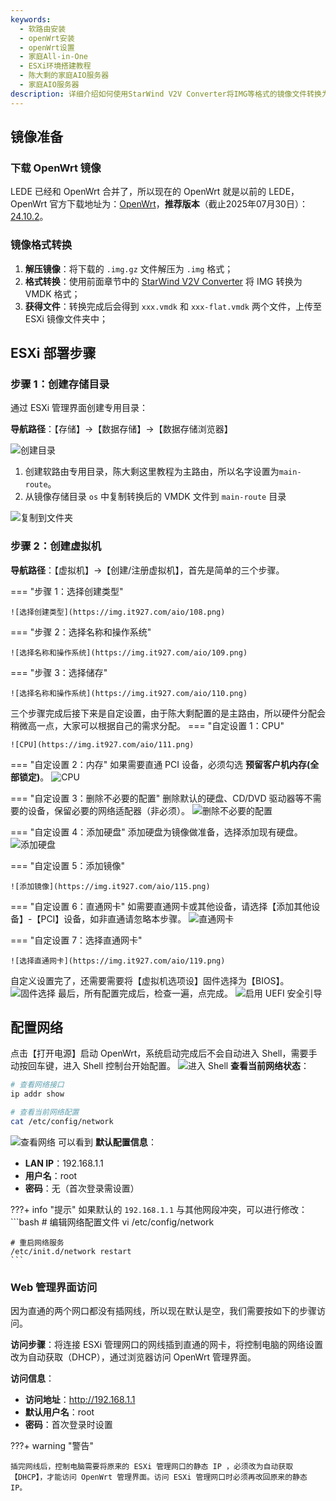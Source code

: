 ```yaml
---
keywords:
  - 软路由安装
  - openWrt安装
  - openWrt设置
  - 家庭All-in-One
  - ESXi环境搭建教程
  - 陈大剩的家庭AIO服务器
  - 家庭AIO服务器
description: 详细介绍如何使用StarWind V2V Converter将IMG等格式的镜像文件转换为ESXi支持的VMDK格式，包含完整的操作步骤和注意事项。
---
```

## 镜像准备
### **下载 OpenWrt 镜像**
LEDE 已经和 OpenWrt 合并了，所以现在的 OpenWrt 就是以前的 LEDE，OpenWrt 官方下载地址为：[OpenWrt](https://downloads.openwrt.org/releases/)，**推荐版本**（截止2025年07月30日）：[24.10.2](https://downloads.openwrt.org/releases/24.10.2/targets/x86/64/openwrt-24.10.2-x86-64-generic-squashfs-combined.img.gz)。

### **镜像格式转换**
1. **解压镜像**：将下载的 `.img.gz` 文件解压为 `.img` 格式；
2. **格式转换**：使用前面章节中的 [StarWind V2V Converter](../esxi/convert.md) 将 IMG 转换为 VMDK 格式；
3. **获得文件**：转换完成后会得到 `xxx.vmdk` 和 `xxx-flat.vmdk` 两个文件，上传至 ESXi 镜像文件夹中；

## ESXi 部署步骤
### **步骤 1：创建存储目录**

通过 ESXi 管理界面创建专用目录：

**导航路径**：【存储】→【数据存储】→【数据存储浏览器】

![创建目录](https://img.it927.com/aio/106.png)

1. 创建软路由专用目录，陈大剩这里教程为主路由，所以名字设置为`main-route`。 
2. 从镜像存储目录 `os` 中复制转换后的 VMDK 文件到 `main-route` 目录

![复制到文件夹](https://img.it927.com/aio/107.png)

### **步骤 2：创建虚拟机**
**导航路径**：【虚拟机】→【创建/注册虚拟机】，首先是简单的三个步骤。

=== "步骤 1：选择创建类型"

    ![选择创建类型](https://img.it927.com/aio/108.png)

=== "步骤 2：选择名称和操作系统"

    ![选择名称和操作系统](https://img.it927.com/aio/109.png)

=== "步骤 3：选择储存"

    ![选择名称和操作系统](https://img.it927.com/aio/110.png)

三个步骤完成后接下来是自定设置，由于陈大剩配置的是主路由，所以硬件分配会稍微高一点，大家可以根据自己的需求分配。
=== "自定设置 1：CPU"
 
    ![CPU](https://img.it927.com/aio/111.png)

=== "自定设置 2：内存"
    如果需要直通 PCI 设备，必须勾选 **预留客户机内存(全部锁定)**。
    ![CPU](https://img.it927.com/aio/112.png)

=== "自定设置 3：删除不必要的配置"
    删除默认的硬盘、CD/DVD 驱动器等不需要的设备，保留必要的网络适配器（非必须）。
    ![删除不必要的配置](https://img.it927.com/aio/113.png)

=== "自定设置 4：添加硬盘"
    添加硬盘为镜像做准备，选择添加现有硬盘。
    ![添加硬盘](https://img.it927.com/aio/114.png)

=== "自定设置 5：添加镜像"

    ![添加镜像](https://img.it927.com/aio/115.png)

=== "自定设置 6：直通网卡"
    如需要直通网卡或其他设备，请选择【添加其他设备】-【PCI】设备，如非直通请忽略本步骤。
    ![直通网卡](https://img.it927.com/aio/118.png)

=== "自定设置 7：选择直通网卡"

    ![选择直通网卡](https://img.it927.com/aio/119.png)

自定义设置完了，还需要需要将【虚拟机选项设】固件选择为【BIOS】。
![固件选择](https://img.it927.com/aio/121.png)
最后，所有配置完成后，检查一遍，点完成。
![启用 UEFI 安全引导](https://img.it927.com/aio/117.png)

## 配置网络
点击【打开电源】启动 OpenWrt，系统启动完成后不会自动进入 Shell，需要手动按回车键，进入 Shell 控制台开始配置。
![进入 Shell](https://img.it927.com/aio/122.png)
**查看当前网络状态**：
```bash
# 查看网络接口
ip addr show

# 查看当前网络配置
cat /etc/config/network
```
![查看网络](https://img.it927.com/aio/124.png)
可以看到 **默认配置信息**：

- **LAN IP**：192.168.1.1
- **用户名**：root
- **密码**：无（首次登录需设置）

???+ info "提示"
   如果默认的 `192.168.1.1` 与其他网段冲突，可以进行修改：
    ```bash
    # 编辑网络配置文件
    vi /etc/config/network
    
    # 重启网络服务
    /etc/init.d/network restart
    ```

### **Web 管理界面访问**
因为直通的两个网口都没有插网线，所以现在默认是空，我们需要按如下的步骤访问。

**访问步骤**：将连接 ESXi 管理网口的网线插到直通的网卡，将控制电脑的网络设置改为自动获取（DHCP），通过浏览器访问 OpenWrt 管理界面。

**访问信息**：

- **访问地址**：http://192.168.1.1
- **默认用户名**：root
- **密码**：首次登录时设置

???+ warning "警告"

    插完网线后，控制电脑需要将原来的 ESXi 管理网口的静态 IP ，必须改为自动获取【DHCP】，才能访问 OpenWrt 管理界面。访问 ESXi 管理网口时必须再改回原来的静态 IP。

